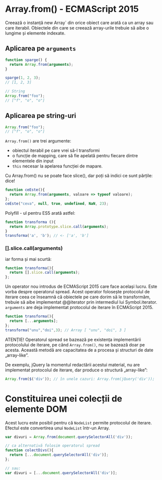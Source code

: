 # Array.from() - ECMAScript 2015

Creează o instanță new Array` din orice obiect care arată ca un array sau care iterabil.
Obiectele din care se creează array-urile trebuie să aibe o lungime și elemente indexate.

## Aplicarea pe `arguments`

```javascript
function sparge() {
  return Array.from(arguments);
}

sparge(1, 2, 3);
// [1, 2, 3]

// String
Array.from("foo");
// ["f", "o", "o"]
```

## Aplicarea pe string-uri

```javascript
Array.from("foo");
// ["f", "o", "o"]
```

`Array.from()` are trei argumente:

- obiectul iterabil pe care vrei să-l transformi
- o funcție de mapping, care să fie apelată pentru fiecare dintre elementele din input
- `this` necesar la apelarea funcției de mapare.

Cu Array.from() nu se poate face slice(), dar poți să indici ce sunt părțile: dice!

```javascript
function ceEste(){
  return Array.from(arguments, valoare => typeof valoare);
};
ceEste("ceva", null, true, undefined, NaN, 23);
```

Polyfill - ul pentru ES5 arată astfel:

```javascript
function transforma (){
  return Array.prototype.slice.call(arguments);
}
transforma('a', 'b'); // <- ['a', 'b']
```

###  [].slice.call(arguments)

iar forma și mai scurtă:

```javascript
function transforma(){
  return [].slice.call(arguments);
};
```

Un operator nou introdus de ECMAScript 2015 care face același lucru. Este vorba despre operatorul spread. Acest operator folosește protocolul de iterare ceea ce înseamnă că obiectele pe care dorim să le transformăm, trebuie să aibe implementat @@iterator prin intermediul lui Symbol.iterator. `arguments` are deja implementat protocolul de iterare în ECMAScript 2015.

```javascript
function transforma(){
  return [...arguments];
};
transforma("unu","doi",3); // Array [ "unu", "doi", 3 ]
```

ATENȚIE! Operatorul spread se bazează pe existența implementării protocolului de iterare, pe când `Array.from()`, nu se bazează doar pe acesta. Această metodă are capacitatea de a procesa și structuri de date „array-like”.

De exemplu, jQuery la momentul redactării acestui material, nu are implementat protocolul de iterare, dar produce o structură „array-like”:

```javascript
Array.from($('div')); // în unele cazuri: Array.from(jQuery('div'));
```
# Constituirea unei colecții de elemente DOM

Acest lucru este posibil pentru că `NodeList` permite protocolul de iterare. Efectul este convertirea unui `NodeList` într-un Array.

```javascript
var divuri = Array.from(document.querySelectorAll('div'));

// ca alternativă folosim operatorul spread
function colectDivs(){
  return [...document.querySelectorAll('div')];
};

// sau:
var divuri = [...document.querySelectorAll('div')];
```

